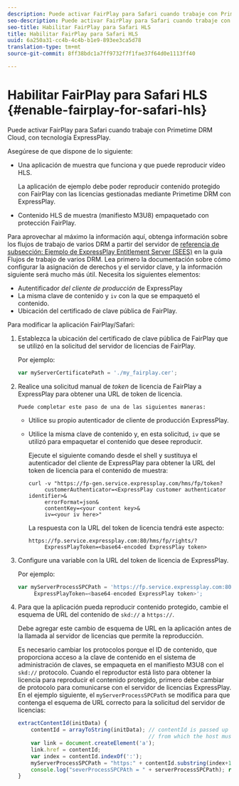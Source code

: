```yaml
---
description: Puede activar FairPlay para Safari cuando trabaje con Primetime DRM Cloud, con tecnología ExpressPlay.
seo-description: Puede activar FairPlay para Safari cuando trabaje con Primetime DRM Cloud, con tecnología ExpressPlay.
seo-title: Habilitar FairPlay para Safari HLS
title: Habilitar FairPlay para Safari HLS
uuid: 6a250a31-cc4b-4c4b-b1e9-893ee3ca5d78
translation-type: tm+mt
source-git-commit: 8ff38bdc1a7ff9732f7f1fae37f64d0e1113ff40

---
```



# Habilitar FairPlay para Safari HLS {#enable-fairplay-for-safari-hls}

Puede activar FairPlay para Safari cuando trabaje con Primetime DRM Cloud, con tecnología ExpressPlay.

Asegúrese de que dispone de lo siguiente:

* Una aplicación de muestra que funciona y que puede reproducir vídeo HLS.

   La aplicación de ejemplo debe poder reproducir contenido protegido con FairPlay con las licencias gestionadas mediante Primetime DRM con ExpressPlay.
* Contenido HLS de muestra (manifiesto M3U8) empaquetado con protección FairPlay.

Para aprovechar al máximo la información aquí, obtenga información sobre los flujos de trabajo de varios DRM a partir del servidor de [referencia de subsección: Ejemplo de ExpressPlay Entitlement Server (SEES)](https://helpx.adobe.com/content/dam/help/en/primetime/drm/drm_multi_drm_workflows.pdf) en la guía Flujos de trabajo de varios DRM. Lea primero la documentación sobre cómo configurar la asignación de derechos y el servidor clave, y la información siguiente será mucho más útil.
Necesita los siguientes elementos:

* Autentificador *del cliente de producción* de ExpressPlay
* La misma clave de contenido y `iv` con la que se empaquetó el contenido.
* Ubicación del certificado de clave pública de FairPlay.

Para modificar la aplicación FairPlay/Safari:

1. Establezca la ubicación del certificado de clave pública de FairPlay que se utilizó en la solicitud del servidor de licencias de FairPlay.

   Por ejemplo:

   ```js
   var myServerCertificatePath = './my_fairplay.cer';
   ```

1. Realice una solicitud manual de *token* de licencia de FairPlay a ExpressPlay para obtener una URL de token de licencia.

       Puede completar este paso de una de las siguientes maneras:
   
   * Utilice su propio autenticador de cliente de producción ExpressPlay.
   * Utilice la misma clave de contenido y, en esta solicitud, `iv` que se utilizó para empaquetar el contenido que desee reproducir.

      Ejecute el siguiente comando desde el shell y sustituya el autenticador del cliente de ExpressPlay para obtener la URL del token de licencia para el contenido de muestra:

      ```
      curl -v "https://fp-gen.service.expressplay.com/hms/fp/token? 
           customerAuthenticator=<ExpressPlay customer authenticator identifier>& 
           errorFormat=json& 
           contentKey=<your content key>& 
           iv=<your iv here>"
      ```

      La respuesta con la URL del token de licencia tendrá este aspecto:

      ```
      https://fp.service.expressplay.com:80/hms/fp/rights/? 
           ExpressPlayToken=<base64-encoded ExpressPlay token>
      ```

1. Configure una variable con la URL del token de licencia de ExpressPlay.

   Por ejemplo:

   ```js
   var myServerProcessSPCPath = 'https://fp.service.expressplay.com:80/hms/fp/rights/? 
        ExpressPlayToken=<base64-encoded ExpressPlay token>';
   ```

1. Para que la aplicación pueda reproducir contenido protegido, cambie el esquema de URL del contenido de `skd://` a `https://`.

   Debe agregar este cambio de esquema de URL en la aplicación antes de la llamada al servidor de licencias que permite la reproducción.

   Es necesario cambiar los protocolos porque el ID de contenido, que proporciona acceso a la clave de contenido en el sistema de administración de claves, se empaqueta en el manifiesto M3U8 con el `skd://` protocolo. Cuando el reproductor está listo para obtener la licencia para reproducir el contenido protegido, primero debe cambiar de protocolo para comunicarse con el servidor de licencias ExpressPlay. En el ejemplo siguiente, el `myServerProcessSPCPath` se modifica para que contenga el esquema de URL correcto para la solicitud del servidor de licencias:

   ```js
   extractContentId(initData) {  
       contentId = arrayToString(initData); // contentId is passed up as a URI,  
                                            // from which the host must be extracted:  
       var link = document.createElement('a');  
       link.href = contentId;  
       var index = contentId.indexOf(':');  
       myServerProcessSPCPath = "https:" + contentId.substring(index+1);  
       console.log("severProcessSPCPAth = " + serverProcessSPCPath); return link.hostname;  
   }
   ```

